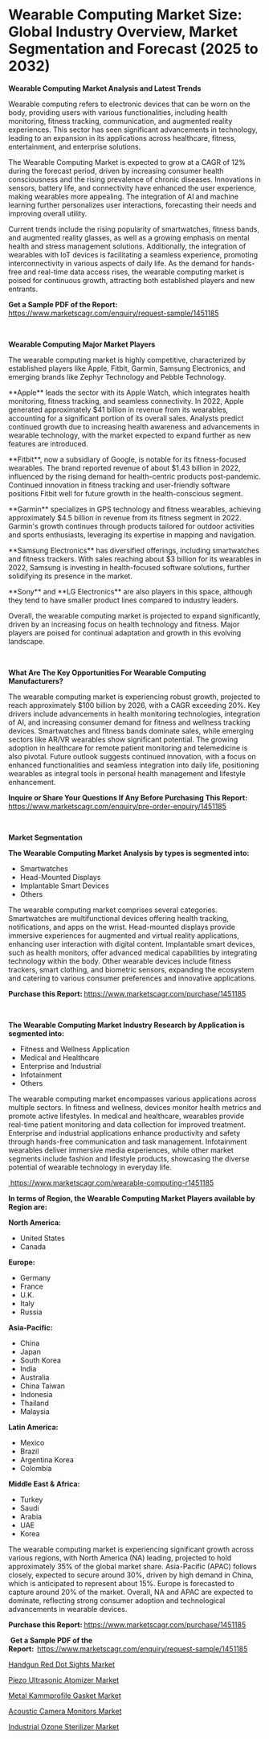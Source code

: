 <p><h1>Wearable Computing Market Size: Global Industry Overview, Market Segmentation and Forecast (2025 to 2032)</h1></p><p><strong>Wearable Computing Market Analysis and Latest Trends</strong></p>
<p><p>Wearable computing refers to electronic devices that can be worn on the body, providing users with various functionalities, including health monitoring, fitness tracking, communication, and augmented reality experiences. This sector has seen significant advancements in technology, leading to an expansion in its applications across healthcare, fitness, entertainment, and enterprise solutions.</p><p>The Wearable Computing Market is expected to grow at a CAGR of 12% during the forecast period, driven by increasing consumer health consciousness and the rising prevalence of chronic diseases. Innovations in sensors, battery life, and connectivity have enhanced the user experience, making wearables more appealing. The integration of AI and machine learning further personalizes user interactions, forecasting their needs and improving overall utility.</p><p>Current trends include the rising popularity of smartwatches, fitness bands, and augmented reality glasses, as well as a growing emphasis on mental health and stress management solutions. Additionally, the integration of wearables with IoT devices is facilitating a seamless experience, promoting interconnectivity in various aspects of daily life. As the demand for hands-free and real-time data access rises, the wearable computing market is poised for continuous growth, attracting both established players and new entrants.</p></p>
<p><strong>Get a Sample PDF of the Report:&nbsp;</strong> <a href="https://www.marketscagr.com/enquiry/request-sample/1451185?utm_campaign=2887&utm_medium=2&utm_source=Github&utm_content=ia&utm_term=04042025&utm_id=wearable-computing">https://www.marketscagr.com/enquiry/request-sample/1451185</a></p>
<p>&nbsp;</p>
<p><strong>Wearable Computing Major Market Players</strong></p>
<p><p>The wearable computing market is highly competitive, characterized by established players like Apple, Fitbit, Garmin, Samsung Electronics, and emerging brands like Zephyr Technology and Pebble Technology. </p><p>**Apple** leads the sector with its Apple Watch, which integrates health monitoring, fitness tracking, and seamless connectivity. In 2022, Apple generated approximately $41 billion in revenue from its wearables, accounting for a significant portion of its overall sales. Analysts predict continued growth due to increasing health awareness and advancements in wearable technology, with the market expected to expand further as new features are introduced.</p><p>**Fitbit**, now a subsidiary of Google, is notable for its fitness-focused wearables. The brand reported revenue of about $1.43 billion in 2022, influenced by the rising demand for health-centric products post-pandemic. Continued innovation in fitness tracking and user-friendly software positions Fitbit well for future growth in the health-conscious segment.</p><p>**Garmin** specializes in GPS technology and fitness wearables, achieving approximately $4.5 billion in revenue from its fitness segment in 2022. Garmin's growth continues through products tailored for outdoor activities and sports enthusiasts, leveraging its expertise in mapping and navigation.</p><p>**Samsung Electronics** has diversified offerings, including smartwatches and fitness trackers. With sales reaching about $3 billion for its wearables in 2022, Samsung is investing in health-focused software solutions, further solidifying its presence in the market.</p><p>**Sony** and **LG Electronics** are also players in this space, although they tend to have smaller product lines compared to industry leaders. </p><p>Overall, the wearable computing market is projected to expand significantly, driven by an increasing focus on health technology and fitness. Major players are poised for continual adaptation and growth in this evolving landscape.</p></p>
<p>&nbsp;</p>
<p><strong>What Are The Key Opportunities For Wearable Computing Manufacturers?</strong></p>
<p><p>The wearable computing market is experiencing robust growth, projected to reach approximately $100 billion by 2026, with a CAGR exceeding 20%. Key drivers include advancements in health monitoring technologies, integration of AI, and increasing consumer demand for fitness and wellness tracking devices. Smartwatches and fitness bands dominate sales, while emerging sectors like AR/VR wearables show significant potential. The growing adoption in healthcare for remote patient monitoring and telemedicine is also pivotal. Future outlook suggests continued innovation, with a focus on enhanced functionalities and seamless integration into daily life, positioning wearables as integral tools in personal health management and lifestyle enhancement.</p></p>
<p><strong>Inquire or Share Your Questions If Any Before Purchasing This Report:</strong> <a href="https://www.marketscagr.com/enquiry/pre-order-enquiry/1451185?utm_campaign=2887&utm_medium=2&utm_source=Github&utm_content=ia&utm_term=04042025&utm_id=wearable-computing">https://www.marketscagr.com/enquiry/pre-order-enquiry/1451185</a></p>
<p>&nbsp;</p>
<p><strong>Market Segmentation</strong></p>
<p><strong>The Wearable Computing Market Analysis by types is segmented into:</strong></p>
<p><ul><li>Smartwatches</li><li>Head-Mounted Displays</li><li>Implantable Smart Devices</li><li>Others</li></ul></p>
<p><p>The wearable computing market comprises several categories. Smartwatches are multifunctional devices offering health tracking, notifications, and apps on the wrist. Head-mounted displays provide immersive experiences for augmented and virtual reality applications, enhancing user interaction with digital content. Implantable smart devices, such as health monitors, offer advanced medical capabilities by integrating technology within the body. Other wearable devices include fitness trackers, smart clothing, and biometric sensors, expanding the ecosystem and catering to various consumer preferences and innovative applications.</p></p>
<p><strong>Purchase this Report:&nbsp;</strong><a href="https://www.marketscagr.com/purchase/1451185?utm_campaign=2887&utm_medium=2&utm_source=Github&utm_content=ia&utm_term=04042025&utm_id=wearable-computing">https://www.marketscagr.com/purchase/1451185</a></p>
<p>&nbsp;</p>
<p><strong>The Wearable Computing Market Industry Research by Application is segmented into:</strong></p>
<p><ul><li>Fitness and Wellness Application</li><li>Medical and Healthcare</li><li>Enterprise and Industrial</li><li>Infotainment</li><li>Others</li></ul></p>
<p><p>The wearable computing market encompasses various applications across multiple sectors. In fitness and wellness, devices monitor health metrics and promote active lifestyles. In medical and healthcare, wearables provide real-time patient monitoring and data collection for improved treatment. Enterprise and industrial applications enhance productivity and safety through hands-free communication and task management. Infotainment wearables deliver immersive media experiences, while other market segments include fashion and lifestyle products, showcasing the diverse potential of wearable technology in everyday life.</p></p>
<p><a href="https://www.marketscagr.com/wearable-computing-r1451185?utm_campaign=2887&utm_medium=2&utm_source=Github&utm_content=ia&utm_term=04042025&utm_id=wearable-computing">&nbsp;https://www.marketscagr.com/wearable-computing-r1451185</a></p>
<p><strong>In terms of Region, the Wearable Computing Market Players available by Region are:</strong></p>
<p>
    <p> <strong> North America: </strong>
        <ul>
            <li>United States</li>
            <li>Canada</li>
        </ul>
        </p> 
    <p> <strong> Europe: </strong>
        <ul>
            <li>Germany</li>
            <li>France</li>
            <li>U.K.</li>
            <li>Italy</li>
            <li>Russia</li>
        </ul>
        </p> 
    <p> <strong> Asia-Pacific: </strong>
        <ul>
            <li>China</li>
            <li>Japan</li>
            <li>South Korea</li>
            <li>India</li>
            <li>Australia</li>
            <li>China Taiwan</li>
            <li>Indonesia</li>
            <li>Thailand</li>
            <li>Malaysia</li>
        </ul>
        </p> 
    <p> <strong> Latin America: </strong>
        <ul>
            <li>Mexico</li>
            <li>Brazil</li>
            <li>Argentina Korea</li>
            <li>Colombia</li>
        </ul>
        </p> 
    <p> <strong> Middle East & Africa: </strong>
        <ul>
            <li>Turkey</li>
            <li>Saudi</li>
            <li>Arabia</li>
            <li>UAE</li>
            <li>Korea</li>
        </ul>
    </p>
    </p>
<p><p>The wearable computing market is experiencing significant growth across various regions, with North America (NA) leading, projected to hold approximately 35% of the global market share. Asia-Pacific (APAC) follows closely, expected to secure around 30%, driven by high demand in China, which is anticipated to represent about 15%. Europe is forecasted to capture around 20% of the market. Overall, NA and APAC are expected to dominate, reflecting strong consumer adoption and technological advancements in wearable devices.</p></p>
<p><strong>Purchase this Report: </strong><a href="https://www.marketscagr.com/purchase/1451185?utm_campaign=2887&utm_medium=2&utm_source=Github&utm_content=ia&utm_term=04042025&utm_id=wearable-computing">https://www.marketscagr.com/purchase/1451185</a></p>
<p>&nbsp;<strong>Get a Sample PDF of the Report:&nbsp;&nbsp;</strong><a href="https://www.marketscagr.com/enquiry/request-sample/1451185?utm_campaign=2887&utm_medium=2&utm_source=Github&utm_content=ia&utm_term=04042025&utm_id=wearable-computing">https://www.marketscagr.com/enquiry/request-sample/1451185</a></p>
<p><strong></strong></p>
<p><p><a href="https://www.linkedin.com/pulse/global-handgun-red-dot-sights-market-set-grow-despite-change-bvnic?utm_campaign=2887&utm_medium=2&utm_source=Github&utm_content=ia&utm_term=04042025&utm_id=wearable-computing">Handgun Red Dot Sights Market</a></p><p><a href="https://www.linkedin.com/pulse/growth-forecast-piezo-ultrasonic-atomizer-market-competitive-tfw0c?utm_campaign=2887&utm_medium=2&utm_source=Github&utm_content=ia&utm_term=04042025&utm_id=wearable-computing">Piezo Ultrasonic Atomizer Market</a></p><p><a href="https://www.linkedin.com/pulse/metal-kammprofile-gasket-market-navigating-challenges-unlocking-vzspc?utm_campaign=2887&utm_medium=2&utm_source=Github&utm_content=ia&utm_term=04042025&utm_id=wearable-computing">Metal Kammprofile Gasket Market</a></p><p><a href="https://www.linkedin.com/pulse/acoustic-camera-monitors-market-review-strategic-growth-forecasted-o7ekc?utm_campaign=2887&utm_medium=2&utm_source=Github&utm_content=ia&utm_term=04042025&utm_id=wearable-computing">Acoustic Camera Monitors Market</a></p><p><a href="https://www.linkedin.com/pulse/industrial-ozone-sterilizer-industry-forecast-future-bcrac?utm_campaign=2887&utm_medium=2&utm_source=Github&utm_content=ia&utm_term=04042025&utm_id=wearable-computing">Industrial Ozone Sterilizer Market</a></p></p>